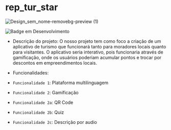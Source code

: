 # rep_tur_star

![Design_sem_nome-removebg-preview (1)](https://github.com/jviniciusct/rep_tur_star/assets/143663958/a852f740-df1a-4198-904e-4be4fcb3a172)

![Badge em Desenvolvimento](http://img.shields.io/static/v1?label=STATUS&message=EM%20DESENVOLVIMENTO&color=GREEN&style=for-the-badge)

- Descrição do projeto: O nosso projeto tem como foco a criação de um aplicativo de turismo que funcionará tanto para moradores locais quanto para visitantes. O aplicativo seria interativo, pois funcionaria através de gamificação, onde os usuários poderiam acumular pontos e trocar por descontos em empreendimentos locais.
  
- Funcionalidades:
- `Funcionalidade 1`: Plataforma multilinguagem
- `Funcionalidade 2`: Gamificação
- `Funcionalidade 2a`: QR Code
- `Funcionalidade 2b`: Quiz
- `Funcionalidade 2c`: Descrição por audio 
  

